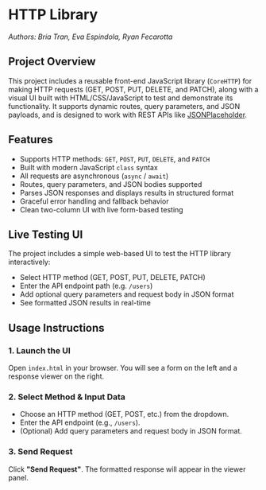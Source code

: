 # HTTP Library
*Authors: Bria Tran, Eva Espindola, Ryan Fecarotta*

## Project Overview

This project includes a reusable front-end JavaScript library (`CoreHTTP`) for making HTTP requests (GET, POST, PUT, DELETE, and PATCH), along with a visual UI built with HTML/CSS/JavaScript to test and demonstrate its functionality. It supports dynamic routes, query parameters, and JSON payloads, and is designed to work with REST APIs like [JSONPlaceholder](https://jsonplaceholder.typicode.com/users).

## Features

- Supports HTTP methods: `GET`, `POST`, `PUT`, `DELETE`, and `PATCH`
- Built with modern JavaScript `class` syntax
- All requests are asynchronous (`async` / `await`)
- Routes, query parameters, and JSON bodies supported
- Parses JSON responses and displays results in structured format
- Graceful error handling and fallback behavior
- Clean two-column UI with live form-based testing

## Live Testing UI

The project includes a simple web-based UI to test the HTTP library interactively:
- Select HTTP method (GET, POST, PUT, DELETE, PATCH)
- Enter the API endpoint path (e.g. `/users`)
- Add optional query parameters and request body in JSON format
- See formatted JSON results in real-time

## Usage Instructions

### 1. Launch the UI  
Open `index.html` in your browser. You will see a form on the left and a response viewer on the right.

### 2. Select Method & Input Data  
- Choose an HTTP method (GET, POST, etc.) from the dropdown.
- Enter the API endpoint (e.g., `/users`).
- (Optional) Add query parameters and request body in JSON format.

### 3. Send Request  
Click **"Send Request"**. The formatted response will appear in the viewer panel.
